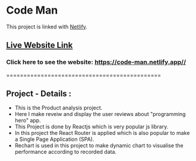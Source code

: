 # Code Man

This project is linked with [Netlify](https://code-man.netlify.app/).


## [Live Website Link](https://code-man.netlify.app/)

### Click here to see the website: https://code-man.netlify.app//


=============================================

## Project - Details :
* This is the Product analysis project. 
* Here I make reveiw and display the user reviews about "programming hero" app.
* This Project is done by Reactjs which is very popular js library.
* In this project the React Router is applied which is also popular to make a Single Page Application (SPA).
* Rechart is used in this project to make dynamic chart to visualise the performance according to recorded data.